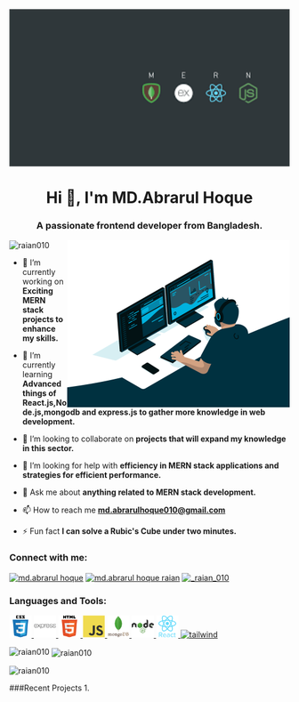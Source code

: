 <img align="center" alt="logo" width="800" src="https://github.com/Raian010/Raian010/blob/main/download%20(1).png">
<h1 align="center">Hi 👋, I'm MD.Abrarul Hoque</h1>
<h3 align="center">A passionate frontend developer from Bangladesh.</h3>

<img align="right" alt="coding" width="400" src="https://github.com/Raian010/Raian010/blob/main/68747470733a2f2f63646e2e6472696262626c652e636f6d2f75736572732f3733303730332f73637265656e73686f74732f363538313234332f6176656e746f2e676966.gif">

<p align="left"> <img src="https://komarev.com/ghpvc/?username=raian010&label=Profile%20views&color=0e75b6&style=flat" alt="raian010" /> </p>

- 🔭 I’m currently working on **Exciting MERN stack projects to enhance my skills.**

- 🌱 I’m currently learning **Advanced things of React.js,Node.js,mongodb and express.js to gather more knowledge in web development.**

- 👯 I’m looking to collaborate on **projects that will expand my knowledge in this sector.**

- 🤝 I’m looking for help with **efficiency in MERN stack applications and strategies for efficient performance.**

- 💬 Ask me about **anything related to MERN stack development.**

- 📫 How to reach me **md.abrarulhoque010@gmail.com**

- ⚡ Fun fact **I can solve a Rubic's Cube under two minutes.**

<h3 align="left">Connect with me:</h3>
<p align="left">
<a href="https://linkedin.com/in/md.abrarul hoque" target="blank"><img align="center" src="https://raw.githubusercontent.com/rahuldkjain/github-profile-readme-generator/master/src/images/icons/Social/linked-in-alt.svg" alt="md.abrarul hoque" height="30" width="40" /></a>
<a href="https://fb.com/md.abrarul hoque raian" target="blank"><img align="center" src="https://raw.githubusercontent.com/rahuldkjain/github-profile-readme-generator/master/src/images/icons/Social/facebook.svg" alt="md.abrarul hoque raian" height="30" width="40" /></a>
<a href="https://instagram.com/_raian_010" target="blank"><img align="center" src="https://raw.githubusercontent.com/rahuldkjain/github-profile-readme-generator/master/src/images/icons/Social/instagram.svg" alt="_raian_010" height="30" width="40" /></a>
</p>

<h3 align="left">Languages and Tools:</h3>
<p align="left"> <a href="https://www.w3schools.com/css/" target="_blank" rel="noreferrer"> <img src="https://raw.githubusercontent.com/devicons/devicon/master/icons/css3/css3-original-wordmark.svg" alt="css3" width="40" height="40"/> </a> <a href="https://expressjs.com" target="_blank" rel="noreferrer"> <img src="https://raw.githubusercontent.com/devicons/devicon/master/icons/express/express-original-wordmark.svg" alt="express" width="40" height="40"/> </a> <a href="https://www.w3.org/html/" target="_blank" rel="noreferrer"> <img src="https://raw.githubusercontent.com/devicons/devicon/master/icons/html5/html5-original-wordmark.svg" alt="html5" width="40" height="40"/> </a> <a href="https://developer.mozilla.org/en-US/docs/Web/JavaScript" target="_blank" rel="noreferrer"> <img src="https://raw.githubusercontent.com/devicons/devicon/master/icons/javascript/javascript-original.svg" alt="javascript" width="40" height="40"/> </a> <a href="https://www.mongodb.com/" target="_blank" rel="noreferrer"> <img src="https://raw.githubusercontent.com/devicons/devicon/master/icons/mongodb/mongodb-original-wordmark.svg" alt="mongodb" width="40" height="40"/> </a> <a href="https://nodejs.org" target="_blank" rel="noreferrer"> <img src="https://raw.githubusercontent.com/devicons/devicon/master/icons/nodejs/nodejs-original-wordmark.svg" alt="nodejs" width="40" height="40"/> </a> <a href="https://reactjs.org/" target="_blank" rel="noreferrer"> <img src="https://raw.githubusercontent.com/devicons/devicon/master/icons/react/react-original-wordmark.svg" alt="react" width="40" height="40"/> </a> <a href="https://tailwindcss.com/" target="_blank" rel="noreferrer"> <img src="https://www.vectorlogo.zone/logos/tailwindcss/tailwindcss-icon.svg" alt="tailwind" width="40" height="40"/> </a> </p>

<p><img align="left" src="https://github-readme-stats.vercel.app/api/top-langs?username=raian010&show_icons=true&locale=en&layout=compact" alt="raian010" /></p>

<p>&nbsp;<img align="center" src="https://github-readme-stats.vercel.app/api?username=raian010&show_icons=true&locale=en" alt="raian010" /></p>

<p><img align="center" src="https://github-readme-streak-stats.herokuapp.com/?user=raian010&" alt="raian010" /></p>

###Recent Projects
1.

